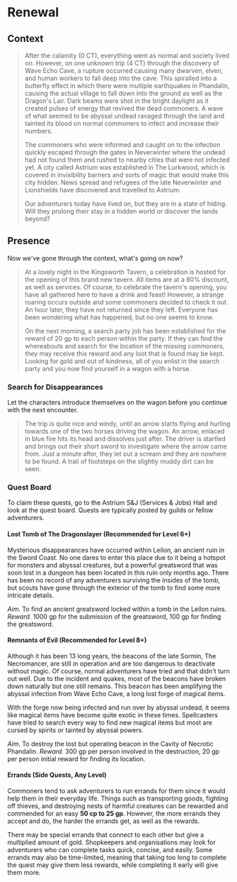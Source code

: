 # Renewal
## Context
> After the calamity (0 CT), everything went as normal and society lived on. However, on one unknown trip (4 CT) through the discovery of Wave Echo Cave, a rupture occurred causing many dwarven, elven, and human workers to fall deep into the cave. This spiralled into a butterfly effect in which there were multiple earthquakes in Phandalin, causing the actual village to fall down into the ground as well as the Dragon's Lair. Dark beams were shot in the bright daylight as it created pulses of energy that revived the dead commoners. A wave of what seemed to be abyssal undead ravaged through the land and tainted its blood on normal commoners to infect and increase their numbers.
> 
> The commoners who were informed and caught on to the infection quickly escaped through the gates in Neverwinter where the undead had not found them and rushed to nearby cities that were not infected yet. A city called Astrium was established in The Lurkwood, which is covered in invisibility barriers and sorts of magic that would make this city hidden. News spread and refugees of the late Neverwinter and Lionshields have discovered and travelled to Astrium.
> 
> Our adventurers today have lived on, but they are in a state of hiding. Will they prolong their stay in a hidden world or discover the lands beyond?

## Presence
Now we've gone through the context, what's going on now?

> At a lovely night in the Kingsworth Tavern, a celebration is hosted for the opening of this brand new tavern. All items are at a 80% discount, as well as services. Of course, to celebrate the tavern's opening, you have all gathered here to have a drink and feast! However, a strange roaring occurs outside and some commoners decided to check it out. An hour later, they have not returned since they left. Everyone has been wondering what has happened, but no one seems to know.
> 
> On the next morning, a search party job has been established for the reward of 20 gp to each person within the party. If they can find the whereabouts and search for the location of the missing commoners, they may receive this reward and any loot that is found may be kept. Looking for gold and out of kindness, all of you enlist in the search party and you now find yourself in a wagon with a horse.

### Search for Disappearances
Let the characters introduce themselves on the wagon before you continue with the next encounter.

> The trip is quite nice and windy, until an arrow starts flying and hurling towards one of the two horses driving the wagon. An arrow, enlaced in blue fire hits its head and dissolves just after. The driver is startled and brings out their short sword to investigate where the arrow came from. Just a minute after, they let out a scream and they are nowhere to be found. A trail of footsteps on the slightly muddy dirt can be seen.

### Quest Board
To claim these quests, go to the Astrium S&J (Services & Jobs) Hall and look at the quest board. Quests are typically posted by guilds or fellow adventurers.

#### Lost Tomb of The Dragonslayer (Recommended for Level 6+)
Mysterious disappearances have occurred within Leilon, an ancient ruin in the Sword Coast. No one dares to enter this place due to it being a hotspot for monsters and abyssal creatures, but a powerful greatsword that was soon lost in a dungeon has been located in this ruin only months ago. There has been no record of any adventurers surviving the insides of the tomb, but scouts have gone through the exterior of the tomb to find some more intricate details.

*Aim.* To find an ancient greatsword locked within a tomb in the Leilon ruins.
*Reward.* 1000 gp for the submission of the greatsword, 100 gp for finding the greatsword.

#### Remnants of Evil (Recommended for Level 8+)
Although it has been 13 long years, the beacons of the late Sormin, The Necromancer, are still in operation and are too dangerous to deactivate without magic. Of course, normal adventurers have tried and that didn't turn out well. Due to the incident and quakes, most of the beacons have broken down naturally but one still remains. This beacon has been amplifying the abyssal infection from Wave Echo Cave, a long lost forge of magical items.

With the forge now being infected and run over by abyssal undead, it seems like magical items have become quite exotic in these times. Spellcasters have tried to search every way to find new magical items but most are cursed by spirits or tainted by abyssal powers.

*Aim.* To destroy the lost but operating beacon in the Cavity of Necrotic Phandalin.
*Reward.* 300 gp per person involved in the destruction, 20 gp per person initial reward for finding its location.

#### Errands (Side Quests, Any Level)
Commoners tend to ask adventurers to run errands for them since it would help them in their everyday life. Things such as transporting goods, fighting off thieves, and destroying nests of harmful creatures can be rewarded and commended for an easy **50 cp to 25 gp**. However, the more errands they accept and do, the harder the errands get, as well as the rewards.

There may be special errands that connect to each other but give a multiplied amount of gold. Shopkeepers and organisations may look for adventurers who can complete tasks quick, concise, and easily. Some errands may also be time-limited, meaning that taking too long to complete the quest may give them less rewards, while completing it early will give them more.